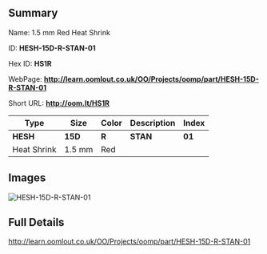 

## Summary
 
Name: 1.5 mm Red Heat Shrink

ID: __HESH-15D-R-STAN-01__

Hex ID: __HS1R__

WebPage: __http://learn.oomlout.co.uk/OO/Projects/oomp/part/HESH-15D-R-STAN-01__

Short URL: __http://oom.lt/HS1R__


| Type   | Size   | Color   | Description   | Index   |    
| ----- | ------   | ------   | -----   | ----   |    
| __HESH__   					| __15D__   					| __R__    						| __STAN__    					| __01__ |    
| Heat Shrink		| 1.5 mm	| Red		| 	| 	|

## Images
![HESH-15D-R-STAN-01](http://oomlout.com/oomp-gen/parts/HESH-15D-R-STAN-01/HESH-15D-R-STAN-01_420.jpg)

## Full Details

 http://learn.oomlout.co.uk/OO/Projects/oomp/part/HESH-15D-R-STAN-01

